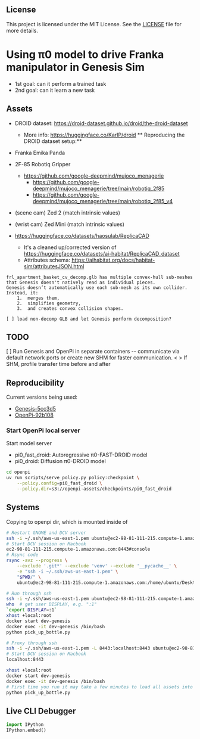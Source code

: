 ## License

This project is licensed under the MIT License.
See the [LICENSE](./LICENSE) file for more details.

# Using π0 model to drive Franka manipulator in Genesis Sim
* 1st goal: can it perform a trained task
* 2nd goal: can it learn a new task

## Assets
- DROID dataset: https://droid-dataset.github.io/droid/the-droid-dataset
    - More info: https://huggingface.co/KarlP/droid
** Reproducing the DROID dataset setup:**
- Franka Emika Panda
- 2F-85 Robotiq Gripper
    - https://github.com/google-deepmind/mujoco_menagerie
        - https://github.com/google-deepmind/mujoco_menagerie/tree/main/robotiq_2f85
        - https://github.com/google-deepmind/mujoco_menagerie/tree/main/robotiq_2f85_v4
- (scene cam) Zed 2 (match intrinsic values)
- (wrist cam) Zed Mini (match intrinsic values)

- https://huggingface.co/datasets/haosulab/ReplicaCAD
    - It's a cleaned up/corrected version of https://huggingface.co/datasets/ai-habitat/ReplicaCAD_dataset
    - Attributes schema: https://aihabitat.org/docs/habitat-sim/attributesJSON.html

```text
frl_apartment_basket_cv_decomp.glb has multiple convex-hull sub-meshes that Genesis doesn't natively read as individual pieces.
Genesis doesn’t automatically use each sub-mesh as its own collider. Instead, it:
	1.	merges them,
	2.	simplifies geometry,
	3.	and creates convex collision shapes.

[ ] load non-decomp GLB and let Genesis perform decomposition?
```

## TODO
[ ] Run Genesis and OpenPi in separate containers -- communicate via default network ports or create new SHM for faster communication.
    < > If SHM, profile transfer time before and after

## Reproducibility
Current versions being used:
- [Genesis-5cc3d5](https://github.com/Genesis-Embodied-AI/Genesis/commit/5cc3d5606c3c1e08eb3c628957e76e8e8512ae13)
- [OpenPi-92b108](https://github.com/Physical-Intelligence/openpi/commit/92b10824421d6d810eb1e398330acd79dc7cd934)

### Start OpenPi local server
Start model server
- pi0_fast_droid: Autoregressive π0-FAST-DROID model
- pi0_droid: Diffusion π0-DROID model

```bash
cd openpi
uv run scripts/serve_policy.py policy:checkpoint \
    --policy.config=pi0_fast_droid \
    --policy.dir=s3://openpi-assets/checkpoints/pi0_fast_droid
```

## Systems
Copying to openpi dir, which is mounted inside of
```bash
# Restart GNOME and DCV server
ssh -i ~/.ssh/aws-us-east-1.pem ubuntu@ec2-98-81-111-215.compute-1.amazonaws.com 'sudo systemctl restart gdm3 && sudo systemctl restart dcvserver'
# Start DCV session on Macbook
ec2-98-81-111-215.compute-1.amazonaws.com:8443#console
# Rsync code
rsync -avz --progress \
    --exclude '.git*' --exclude 'venv' --exclude '__pycache__' \
    -e "ssh -i ~/.ssh/aws-us-east-1.pem" \
    "$PWD/" \
    ubuntu@ec2-98-81-111-215.compute-1.amazonaws.com:/home/ubuntu/Desktop/Genesis-main/openpi/
```

```bash
# Run through ssh
ssh -i ~/.ssh/aws-us-east-1.pem ubuntu@ec2-98-81-111-215.compute-1.amazonaws.com
who  # get user DISPLAY, e.g. ":1"
`export DISPLAY=:1`
xhost +local:root
docker start dev-genesis
docker exec -it dev-genesis /bin/bash
python pick_up_bottle.py
```

```bash
# Proxy through ssh
ssh -i ~/.ssh/aws-us-east-1.pem -L 8443:localhost:8443 ubuntu@ec2-98-81-111-215.compute-1.amazonaws.com
# Start DCV session on Macbook
localhost:8443
```

```bash
xhost +local:root
docker start dev-genesis
docker exec -it dev-genesis /bin/bash
# First time you run it may take a few minutes to load all assets into the sim. Subsequent should be much faster, under one min or so.
python pick_up_bottle.py
```

## Live CLI Debugger
```python
import IPython
IPython.embed()
```

